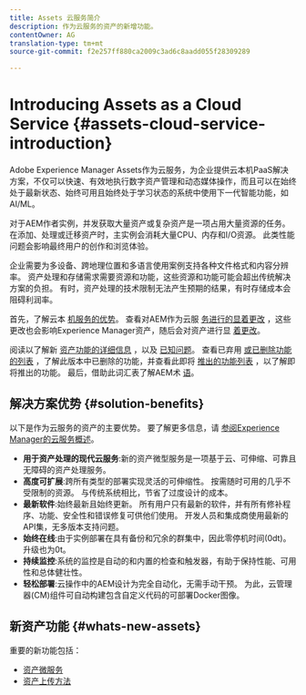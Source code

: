 ```yaml
---
title: Assets 云服务简介
description: 作为云服务的资产的新增功能。
contentOwner: AG
translation-type: tm+mt
source-git-commit: f2e257ff880ca2009c3ad6c8aadd055f28309289

---
```



# Introducing Assets as a Cloud Service {#assets-cloud-service-introduction}

<!-- Need review information from gklebus -->

Adobe Experience Manager Assets作为云服务，为企业提供云本机PaaS解决方案，不仅可以快速、有效地执行数字资产管理和动态媒体操作，而且可以在始终处于最新状态、始终可用且始终处于学习状态的系统中使用下一代智能功能，如AI/ML。

对于AEM作者实例，并发获取大量资产或复杂资产是一项占用大量资源的任务。 在添加、处理或迁移资产时，主实例会消耗大量CPU、内存和I/O资源。 此类性能问题会影响最终用户的创作和浏览体验。

企业需要为多设备、跨地理位置和多语言使用案例支持各种文件格式和内容分辨率。 资产处理和存储需求需要资源和功能，这些资源和功能可能会超出传统解决方案的负担。 有时，资产处理的技术限制无法产生预期的结果，有时存储成本会阻碍利润率。

首先，了解云本 [机服务的优势](#solution-benefits)。 查看对AEM作为云服 [务进行的显着更改](/help/release-notes/aem-cloud-changes.md) ，这些更改也会影响Experience Manager资产，随后会对资产进行显 [着更改](/help/assets/assets-cloud-changes.md)。

阅读以了解新 [资产功能的详细信息](#whats-new-assets) ，以及 [已知问题](/help/release-notes/known-issues.md)。 查看已弃用 [或已删除功能的列表](/help/release-notes/deprecated-removed-features.md) ，了解此版本中已删除的功能，并查看此即将 [推出的功能列表](/help/release-notes/known-issues.md#upcoming-assets-capabilities) ，以了解即将推出的功能。 最后，借助此词汇表了解AEM术 [语](/help/overview/terminology.md)。

## 解决方案优势 {#solution-benefits}

以下是作为云服务的资产的主要优势。 要了解更多信息，请 [参阅Experience Manager的云服务概述](/help/overview/introduction.md)。

* **用于资产处理的现代云服务**:新的资产微型服务是一项基于云、可伸缩、可靠且无障碍的资产处理服务。
* **高度可扩展**:跨所有类型的部署实现灵活的可伸缩性。 按需随时可用的几乎不受限制的资源。 与传统系统相比，节省了过度设计的成本。
* **最新软件**:始终最新且始终更新。 所有用户只有最新的软件，并有所有修补程序、功能、安全性和错误修复可供他们使用。 开发人员和集成商使用最新的API集，无多版本支持问题。
* **始终在线**:由于实例部署在具有备份和冗余的群集中，因此零停机时间(0dt)。 升级也为0t。
* **持续监控**:系统的监控是自动的和内置的检查和触发器，有助于保持性能、可用性和总体健壮性。
* **轻松部署**:云操作中的AEM设计为完全自动化，无需手动干预。 为此，云管理器(CM)组件可自动构建包含自定义代码的可部署Docker图像。

## 新资产功能 {#whats-new-assets}

重要的新功能包括：

* [资产微服务](/help/assets/asset-microservices-overview.md)
* [资产上传方法](/help/assets/add-assets.md)
